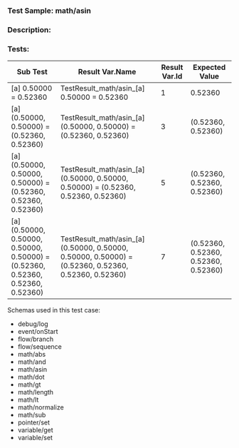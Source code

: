 ### **Test Sample:** math/asin
### **Description:** 

### Tests:
| Sub Test | Result Var.Name | Result Var.Id | Expected Value
| ----------- | ----------- | ----------- |----------- |
| [a] 0.50000 = 0.52360 | TestResult_math/asin_[a] 0.50000 = 0.52360 | 1 | 0.52360
| [a] (0.50000, 0.50000) = (0.52360, 0.52360) | TestResult_math/asin_[a] (0.50000, 0.50000) = (0.52360, 0.52360) | 3 | (0.52360, 0.52360)
| [a] (0.50000, 0.50000, 0.50000) = (0.52360, 0.52360, 0.52360) | TestResult_math/asin_[a] (0.50000, 0.50000, 0.50000) = (0.52360, 0.52360, 0.52360) | 5 | (0.52360, 0.52360, 0.52360)
| [a] (0.50000, 0.50000, 0.50000, 0.50000) = (0.52360, 0.52360, 0.52360, 0.52360) | TestResult_math/asin_[a] (0.50000, 0.50000, 0.50000, 0.50000) = (0.52360, 0.52360, 0.52360, 0.52360) | 7 | (0.52360, 0.52360, 0.52360, 0.52360)

Schemas used in this test case:
- debug/log
- event/onStart
- flow/branch
- flow/sequence
- math/abs
- math/and
- math/asin
- math/dot
- math/gt
- math/length
- math/lt
- math/normalize
- math/sub
- pointer/set
- variable/get
- variable/set
